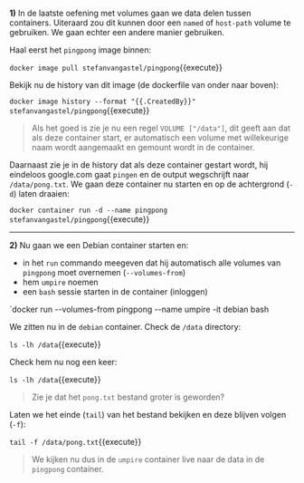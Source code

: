 **1)** In de laatste oefening met volumes gaan we data delen tussen containers. Uiteraard zou dit kunnen door een `named` of `host-path` volume te gebruiken. We gaan echter een andere manier gebruiken.

Haal eerst het `pingpong` image binnen:

`docker image pull stefanvangastel/pingpong`{{execute}}

Bekijk nu de history van dit image (de dockerfile van onder naar boven):

`docker image history --format "{{.CreatedBy}}" stefanvangastel/pingpong`{{execute}}

> Als het goed is zie je nu een regel `VOLUME ["/data"]`, dit geeft aan dat als deze container start, er automatisch een volume met willekeurige naam wordt aangemaakt en gemount wordt in de container. 

Daarnaast zie je in de history dat als deze container gestart wordt, hij eindeloos google.com gaat `pingen` en de output wegschrijft naar `/data/pong.txt`. We gaan deze container nu starten en op de achtergrond (`-d`) laten draaien:

`docker container run -d --name pingpong stefanvangastel/pingpong`{{execute}}

---

**2)** Nu gaan we een Debian container starten en:
* in het `run` commando meegeven dat hij automatisch alle volumes van `pingpong` moet overnemen (`--volumes-from`)
* hem `umpire` noemen
* een `bash` sessie starten in de container (inloggen)

`docker run --volumes-from pingpong --name umpire -it debian bash

We zitten nu in de `debian` container. Check de `/data` directory:

`ls -lh /data`{{execute}}

Check hem nu nog een keer:

`ls -lh /data`{{execute}}

> Zie je dat het `pong.txt` bestand groter is geworden?

Laten we het einde (`tail`) van het bestand bekijken en deze blijven volgen (`-f`):

`tail -f /data/pong.txt`{{execute}}

> We kijken nu dus in de `umpire` container live naar de data in de `pingpong` container. 